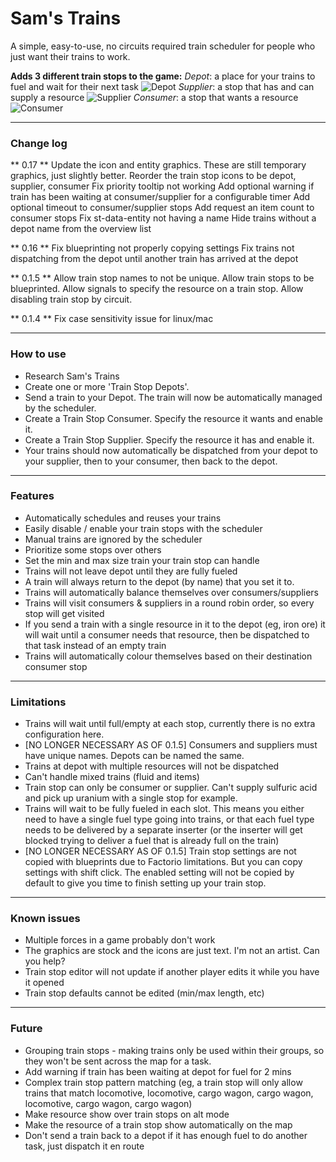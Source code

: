 # Sam's Trains
A simple, easy-to-use, no circuits required train scheduler for people who just want their trains to work. 

**Adds 3 different train stops to the game:**
*Depot*: a place for your trains to fuel and wait for their next task
![Depot](https://i.ibb.co/V9cF1g2/depot.png)
*Supplier*: a stop that has and can supply a resource
![Supplier](https://i.ibb.co/SrqmVkY/supplier.png)
*Consumer*: a stop that wants a resource
![Consumer](https://i.ibb.co/tLpR7rr/consumer.png)

---
### Change log
** 0.17 **
Update the icon and entity graphics. These are still temporary graphics, just slightly better.
Reorder the train stop icons to be depot, supplier, consumer
Fix priority tooltip not working
Add optional warning if train has been waiting at consumer/supplier for a configurable timer
Add optional timeout to consumer/supplier stops
Add request an item count to consumer stops
Fix st-data-entity not having a name
Hide trains without a depot name from the overview list

** 0.16 **
Fix blueprinting not properly copying settings
Fix trains not dispatching from the depot until another train has arrived at the depot

** 0.1.5 **
Allow train stop names to not be unique.
Allow train stops to be blueprinted.
Allow signals to specify the resource on a train stop.
Allow disabling train stop by circuit.

** 0.1.4 **
Fix case sensitivity issue for linux/mac

---

### How to use
 - Research Sam's Trains
 - Create one or more 'Train Stop Depots'.
 - Send a train to your Depot. The train will now be automatically managed by the scheduler.
 - Create a Train Stop Consumer. Specify the resource it wants and enable it.
 - Create a Train Stop Supplier. Specify the resource it has and enable it.
 - Your trains should now automatically be dispatched from your depot to your supplier, then to your consumer, then back to the depot.

---

### Features
 - Automatically schedules and reuses your trains
 - Easily disable / enable your train stops with the scheduler
 - Manual trains are ignored by the scheduler
 - Prioritize some stops over others
 - Set the min and max size train your train stop can handle
 - Trains will not leave depot until they are fully fueled
 - A train will always return to the depot (by name) that you set it to.
 - Trains will automatically balance themselves over consumers/suppliers
 - Trains will visit consumers & suppliers in a round robin order, so every stop will get visited
 - If you send a train with a single resource in it to the depot (eg, iron ore) it will wait until a consumer needs that resource, then be dispatched to that task instead of an empty train
 - Trains will automatically colour themselves based on their destination consumer stop

---

### Limitations
 - Trains will wait until full/empty at each stop, currently there is no extra configuration here.
 - [NO LONGER NECESSARY AS OF 0.1.5] Consumers and suppliers must have unique names. Depots can be named the same.
 - Trains at depot with multiple resources will not be dispatched
 - Can't handle mixed trains (fluid and items)
 - Train stop can only be consumer or supplier. Can't supply sulfuric acid and pick up uranium with a single stop for example.
 - Trains will wait to be fully fueled in each slot. This means you either need to have a single fuel type going into trains, or that each fuel type needs to be delivered by a separate inserter (or the inserter will get blocked trying to deliver a fuel that is already full on the train)
 - [NO LONGER NECESSARY AS OF 0.1.5] Train stop settings are not copied with blueprints due to Factorio limitations. But you can copy settings with shift click. The enabled setting will not be copied by default to give you time to finish setting up your train stop.

---

### Known issues
 - Multiple forces in a game probably don't work
 - The graphics are stock and the icons are just text. I'm not an artist. Can you help?
 - Train stop editor will not update if another player edits it while you have it opened
 - Train stop defaults cannot be edited (min/max length, etc)
 
---
### Future
 - Grouping train stops - making trains only be used within their groups, so they won't be sent across the map for a task.
 -  Add warning if train has been waiting at depot for fuel for 2 mins
 -  Complex train stop pattern matching (eg, a train stop will only allow trains that match locomotive, locomotive, cargo wagon, cargo wagon, locomotive, cargo wagon, cargo wagon)
 -  Make resource show over train stops on alt mode
 -  Make the resource of a train stop show automatically on the map
 -  Don't send a train back to a depot if it has enough fuel to do another task, just dispatch it en route
